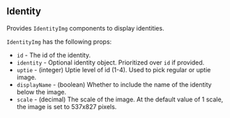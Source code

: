 ## Identity

Provides `IdentityImg` components to display identities.

`IdentityImg` has the following props:
- `id` - The id of the identity.
- `identity` - Optional identity object. Prioritized over `id` if provided. 
- `uptie` - (integer) Uptie level of id (1-4). Used to pick regular or uptie image.
- `displayName` - (boolean) Whether to include the name of the identity below the image.
- `scale` - (decimal) The scale of the image. At the default value of 1 scale, the image is set to 537x827 pixels.
